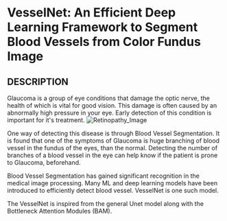 # VesselNet:  An Efficient Deep Learning Framework to Segment Blood Vessels from Color Fundus Image

## DESCRIPTION

Glaucoma is a group of eye conditions that damage the optic nerve, the health of which is vital for good vision. This damage is often caused by an abnormally high pressure in your eye. Early detection of this condition is important for it's treatment.
![Retinopathy_Image](VesselNet/images/diabetic-rethonopaty-1200x675.jpg)

One way of detecting this disease is through Blood Vessel Segmentation. It is found that one of the symptoms of Glaucoma is huge branching of blood vessel in the fundus of the eyes, than the normal. Detecting the number of branches of a blood vessel in the eye can help know if the patient is prone to Glaucoma, beforehand.

Blood Vessel Segmentation has gained significant recognition in the medical image processing. Many ML and deep learning models have been introduced to efficiently detect blood vessel. VesselNet is one such model.

The VesselNet is inspired from the general Unet model along with the Bottleneck Attention Modules (BAM). 
